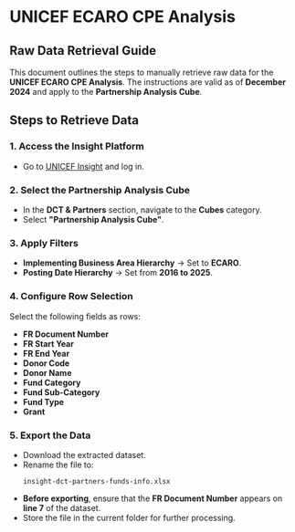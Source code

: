 # UNICEF ECARO CPE Analysis  
## Raw Data Retrieval Guide  

This document outlines the steps to manually retrieve raw data for the **UNICEF ECARO CPE Analysis**. The instructions are valid as of **December 2024** and apply to the **Partnership Analysis Cube**.  

## Steps to Retrieve Data  

### 1. Access the Insight Platform  
- Go to [UNICEF Insight](https://insight.unicef.org/) and log in.  

### 2. Select the Partnership Analysis Cube  
- In the **DCT & Partners** section, navigate to the **Cubes** category.  
- Select **"Partnership Analysis Cube"**.  

### 3. Apply Filters  
- **Implementing Business Area Hierarchy** → Set to **ECARO**.  
- **Posting Date Hierarchy** → Set from **2016 to 2025**.  

### 4. Configure Row Selection  
Select the following fields as rows:  
- **FR Document Number**  
- **FR Start Year**  
- **FR End Year**  
- **Donor Code**  
- **Donor Name**  
- **Fund Category**  
- **Fund Sub-Category**  
- **Fund Type**  
- **Grant**  

### 5. Export the Data  
- Download the extracted dataset.  
- Rename the file to:  
  ```plaintext
  insight-dct-partners-funds-info.xlsx
  ```
- **Before exporting**, ensure that the **FR Document Number** appears on **line 7** of the dataset.
- Store the file in the current folder for further processing.